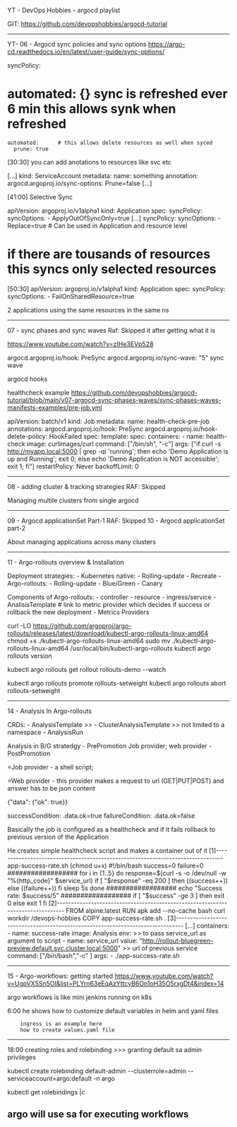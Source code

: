 YT - DevOps Hobbies - argocd playlist

GIT:
https://github.com/devopshobbies/argocd-tutorial

_______________________________________________________
YT- 06 - Argocd sync policies and sync options
https://argo-cd.readthedocs.io/en/latest/user-guide/sync-options/

  syncPolicy:
  # automated: {}  sync is refreshed ever 6 min this allows synk when refreshed
    automated:      # this allows delete resources as well when syced
      prune: true
	  
[30:30]
you can add anotations to resources like svc etc 

[...]
kind: ServiceAccount
metadata:
	name: something
	annotation:
		argocd.argoproj.io/sync-options: Prune=false
[...]

[41:00]
Selective Sync

apiVersion: argoproj.io/v1alpha1
kind: Application
spec:
  syncPolicy:
    syncOptions:
    - ApplyOutOfSyncOnly=true   [...]
  syncPolicy:
    syncOptions:
    - Replace=true  # Can be used in Application and resource level
	
	
	
# if there are tousands of resources this syncs only selected resources

[50:30]
apiVersion: argoproj.io/v1alpha1
kind: Application
spec:
  syncPolicy:
    syncOptions:
    - FailOnSharedResource=true

2 applications using the same resources in the same ns


_______________________________________________________
07 - sync phases and sync waves		Raf: Skipped it after getting what it is

https://www.youtube.com/watch?v=zIHe3EVp528

argocd.argoproj.io/hook: PreSync
argocd.argoproj.io/sync-wave: "5"			sync wave

argocd hooks

healthcheck example
https://github.com/devopshobbies/argocd-tutorial/blob/main/v07-argocd-sync-phases-waves/sync-phases-waves-manifests-examples/pre-job.yml


apiVersion: batch/v1
kind: Job
metadata:
  name: health-check-pre-job
  annotations:
    argocd.argoproj.io/hook: PreSync
    argocd.argoproj.io/hook-delete-policy: HookFailed
spec:
  template:
    spec:
      containers:
        - name: health-check
          image: curlimages/curl
          command: ["/bin/sh", "-c"]
          args: ["if curl -s http://myapp.local:5000 | grep -qi 'running'; then echo 'Demo Application is up and Running'; exit 0; else echo 'Demo Application is NOT accessible'; exit 1; fi"]
      restartPolicy: Never
  backoffLimit: 0
  
 
 _______________________________________________________
08 - adding cluster & tracking strategies  		RAF: Skipped

Managing multile clusters from single argocd
_______________________________________________________
09 - Argocd applicationSet Part-1				RAF: Skipped
10 - Argocd applicationSet part-2

About managing applications across many clusters

_______________________________________________________
11 - Argo-rollouts overview & Installation

Deployment strategies:
	- Kubernetes native:
		- Rolling-update
		- Recreate
	- Argo-rollouts:
		- Rolling-update
		- Blue/Green
		- Canary

Components of Argo-rollouts:
	- controller
	- resource
	- ingress/service
	- AnalisisTemplate		# link to metric provider which decides if success or rollback the new deployment
	- Metrics Providers



curl -LO https://github.com/argoproj/argo-rollouts/releases/latest/download/kubectl-argo-rollouts-linux-amd64	
chmod +x ./kubectl-argo-rollouts-linux-amd64
sudo mv ./kubectl-argo-rollouts-linux-amd64 /usr/local/bin/kubectl-argo-rollouts
kubectl argo rollouts version
	
	
kubectl argo rollouts get rollout rollouts-demo --watch

kubectl argo rollouts promote rollouts-setweight
kubectl argo rollouts abort rollouts-setweight
_______________________________________________________
14 - Analysis In Argo-rollouts

CRDs:
	- AnalysisTemplate				>>
	- ClusterAnalysisTemplate		>> not limited to a namespace
	- AnalysisRun
	
Analysis in B/G stratedgy
	- PrePromotion						Job provider; web provider
	- PostPromotion

=Job provider - a shell script; 

=Web provider - this provider makes a request to url (GET|PUT|POST) and answer has to be json content

{"data": {"ok": true}}

successCondition: .data.ok=true
failureCondition: .data.ok=false
	
	
Basically the job is configured as a healthcheck and if it fails rollback to previous version of the Application

He creates simple healthcheck script and makes a container out of it
[1]--------------------------------------------------------------------------------
	app-success-rate.sh		(chmod u+x)
#!/bin/bash
success=0
failure=0
##################
for i in {1..5}
do
        response=$(curl -s -o /dev/null -w "%{http_code}" $service_url)
        if [ "$response" -eq 200 ]
        then
		((success++))
         else
                ((failure++))
         fi
         sleep 5s
done
##################
echo "Success rate: $success/5" 
##################
if [ "$success" -ge 3 ]
then
        exit 0
else
        exit 1
fi
[2]--------------------------------------------------------------------------------
FROM alpine:latest
RUN apk add --no-cache bash curl
workdir /devops-hobbies
COPY app-success-rate.sh .
[3]--------------------------------------------------------------------------------	
[...]
containers:
	- name: success-rate
	  image: Analysis
	  env:								>> to pass service_url as argument to script
		- name: service_url
		  value: "http://rollout-bluegreen-preview.default.svc.cluster.local:5000"						>> url of previous service
	  command: ["/bin/bash","-c" ]
	  args:
		- ./app-success-rate.sh



_______________________________________________________
15 - Argo-workflows: getting started
https://www.youtube.com/watch?v=UgpVX5Sn5OI&list=PLYrn63eEqAzYttcyB6On1oH35O5rxgDt4&index=14

argo workflows is like mini jenkins running on k8s

6:00  he shows how to customize default variables in helm and yaml files

		ingress is an example here
		how to create values.yaml file
------
18:00 creating roles and rolebinding		>>> granting default sa admin privileges

kubectl create rolebinding default-admin --clusterrole=admin --serviceaccount=argo:default -n argo
						   <binding name>									  <ns  : sa>	

kubectl get rolebindings |c

argo will use sa for executing workflows
------


	
	
	
	
	
	
	
	
	
	
	
	
	
	
	
	
	
	
	